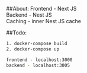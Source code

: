 ##About:
Frontend - Next JS <br/>
Backend - Nest JS <br />
Caching - inner Nest JS cache

##Todo:
```sh
1. docker-compose build
2. docker-compose up
```

```sh
frontend - localhost:3000
backend - localhost:3005
```
